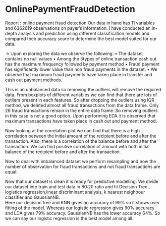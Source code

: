 # OnlinePaymentFraudDetection
Report : online payment fraud detection
Our data in hand has 11 variables and 6362619 observations on payer’s information. 
I have conducted an in-depth analysis and prediction using different classification models and compared their accuracy score to determine the best model suited for our data. 


-> Upon exploring the data we observe the following: 
•	The dataset contains no null values
•	Among the 5types of online transaction cash out has the maximum frequency followed by payment method
•	Fraud payment has significantly lower value than non fraud payments in the dataset. 
•	We observe that maximum fraud payments have taken place in transfer and cash out payment methods. 



This is an unbalanced data so removing the outliers will remove the required data. From boxplots of different variables we can find that there are lots of outliers present in each features. So after dropping the outliers using IQR method, we deleted almost all fraud transactions from the data frame. Only 26 fraud transactions remain in the entire data frame. So removing outliers in this case is not a good option. Upon performing EDA it is observed that maximum transactions have taken place in cash out and payment method. 



Now looking at the correlation plot we can find that there is a high correlation between the initial amount of the recipient before and after the transaction. Also, there is a correlation of the balance before and after the transaction. We can find positive correlation of amount with both initial balance of the recipient before and after the transaction.



Now to deal with imbalanced dataset we perform resampling and now the number of observation for fraud transactions and not fraud transactions are equal. 



Now that our dataset is clean it is ready for predictive modelling. We divide our dataset into train and test data in 80:20 ratio and fit Decision Tree , logistics regression,linear discriminant analysis, k nearest neighbour classifier and GaussianNB.  
Here our decision tree and KNN gives an accuracy of 99% so it shows over fitting of the model. Whereas our logistic regression gives 90% accuracy and LDA gives 79% accuracy. GaussianNB has the lower accuracy 64%. So we can say our logistic regression is the best model among all.  
	
